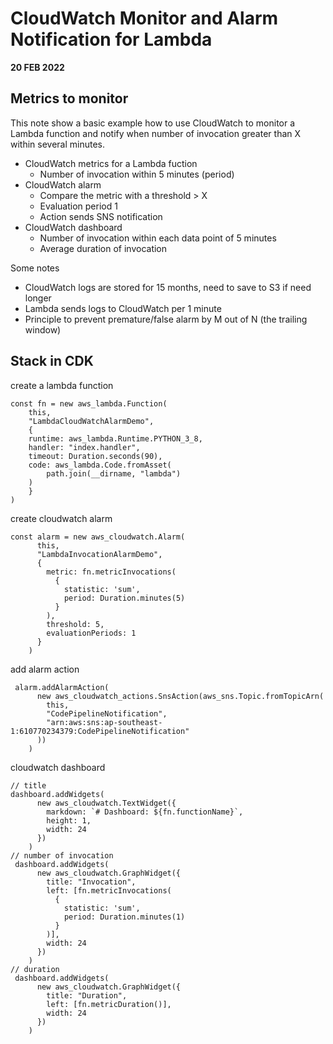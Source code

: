 # CloudWatch Monitor and Alarm Notification for Lambda 
**20 FEB 2022**

## Metrics to monitor
This note show a basic example how to use CloudWatch to monitor a Lambda function and notify when number of invocation greater than X within several minutes. 
- CloudWatch metrics for a Lambda fuction
    - Number of invocation within 5 minutes (period)
- CloudWatch alarm
    - Compare the metric with a threshold > X
    - Evaluation period 1 
    - Action sends SNS notification
- CloudWatch dashboard
    - Number of invocation within each data point of 5 minutes 
    - Average duration of invocation

Some notes
- CloudWatch logs are stored for 15 months, need to save to S3 if need longer 
- Lambda sends logs to CloudWatch per 1 minute 
- Principle to prevent premature/false alarm by M out of N (the trailing window)


## Stack in CDK 
create a lambda function
```
const fn = new aws_lambda.Function(
    this,
    "LambdaCloudWatchAlarmDemo",
    {
    runtime: aws_lambda.Runtime.PYTHON_3_8,
    handler: "index.handler",
    timeout: Duration.seconds(90),
    code: aws_lambda.Code.fromAsset(
        path.join(__dirname, "lambda")
    )
    }
)
```
create cloudwatch alarm
```
const alarm = new aws_cloudwatch.Alarm(
      this,
      "LambdaInvocationAlarmDemo",
      {
        metric: fn.metricInvocations(
          {
            statistic: 'sum',
            period: Duration.minutes(5)
          }
        ),
        threshold: 5,
        evaluationPeriods: 1
      }
    )
```
add alarm action
```
 alarm.addAlarmAction(
      new aws_cloudwatch_actions.SnsAction(aws_sns.Topic.fromTopicArn(
        this,
        "CodePipelineNotification",
        "arn:aws:sns:ap-southeast-1:610770234379:CodePipelineNotification"
      ))
    )
```
cloudwatch dashboard
```
// title
dashboard.addWidgets(
      new aws_cloudwatch.TextWidget({
        markdown: `# Dashboard: ${fn.functionName}`,
        height: 1,
        width: 24
      })
    )
// number of invocation
 dashboard.addWidgets(
      new aws_cloudwatch.GraphWidget({
        title: "Invocation",
        left: [fn.metricInvocations(
          {
            statistic: 'sum',
            period: Duration.minutes(1)
          }
        )],
        width: 24
      })
    )
// duration 
 dashboard.addWidgets(
      new aws_cloudwatch.GraphWidget({
        title: "Duration",
        left: [fn.metricDuration()],
        width: 24
      })
    )
```